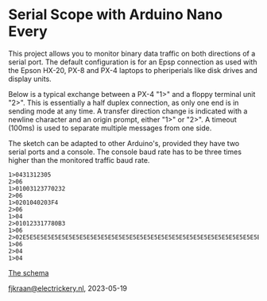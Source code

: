 # Serial Scope with Arduino Nano Every

This project allows you to monitor binary data traffic on both directions of a serial port.
The default configuration is for an Epsp connection as used with the Epson HX-20, PX-8 and PX-4
laptops to pheriperials like disk drives and display units. 

Below is a typical exchange between a PX-4 "1>" and a floppy terminal unit "2>". This is essentially a half duplex connection, as only one end is in sending mode at any time. A transfer direction change is indicated with a newline character and an origin prompt, either "1>" or "2>". A timeout (100ms) is used to separate multiple messages from one side.

The sketch can be adapted to other Arduino's, provided they have two serial ports and a console. The console baud rate has to be three times higher than the monitored traffic baud rate.


	1>0431312305
	2>06
	1>01003123770232
	2>06
	1>0201040203F4
	2>06
	1>04
	2>010123317780B3
	1>06
	2>02E5E5E5E5E5E5E5E5E5E5E5E5E5E5E5E5E5E5E5E5E5E5E5E5E5E5E5E5E5E5E5E5E5E5E5E5E5E5E5E5E5E5E5E5E5E5E5E5E5E5E5E5E5E5E5E5E5E5E5E5E5E5E5E5E5E5E5E5E5E5E5E5E5E5E5E5E5E5E5E5E5E5E5E5E5E5E5E5E5E5E5E5E5E5E5E5E5E5E5E5E5E5E5E5E5E5E5E5E5E5E5E5E5E5E5E5E5E5E5E5E5E5E5E5E5E5E5E500037B
	1>06
	2>04
	1>04

[The schema](DualSerialMonitor.kicad_sch.pdf)

fjkraan@electrickery.nl, 2023-05-19